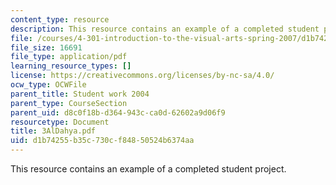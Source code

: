 ```yaml
---
content_type: resource
description: This resource contains an example of a completed student project.
file: /courses/4-301-introduction-to-the-visual-arts-spring-2007/d1b74255b35c730cf84850524b6374aa_3AlDahya.pdf
file_size: 16691
file_type: application/pdf
learning_resource_types: []
license: https://creativecommons.org/licenses/by-nc-sa/4.0/
ocw_type: OCWFile
parent_title: Student work 2004
parent_type: CourseSection
parent_uid: d8c0f18b-d364-943c-ca0d-62602a9d06f9
resourcetype: Document
title: 3AlDahya.pdf
uid: d1b74255-b35c-730c-f848-50524b6374aa
---
```

This resource contains an example of a completed student project.